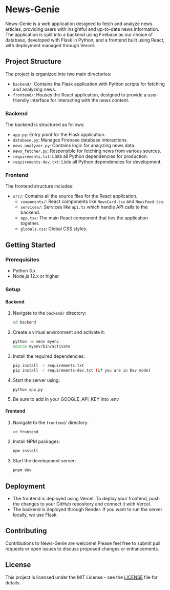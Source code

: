 # News-Genie

News-Genie is a web application designed to fetch and analyze news articles, providing users with insightful and up-to-date news information. The application is split into a backend using Firebase as our choice of database, developed with Flask in Python, and a frontend built using React, with deployment managed through Vercel.

## Project Structure

The project is organized into two main directories:

- `backend/`: Contains the Flask application with Python scripts for fetching and analyzing news.
- `frontend/`: Houses the React application, designed to provide a user-friendly interface for interacting with the news content.

### Backend

The backend is structured as follows:

- `app.py`: Entry point for the Flask application.
- `database.py`: Manages Firebase database interactions.
- `news_analyzer.py`: Contains logic for analyzing news data.
- `news_fetcher.py`: Responsible for fetching news from various sources.
- `requirements.txt`: Lists all Python dependencies for production.
- `requirements-dev.txt`: Lists all Python dependencies for development.

### Frontend

The frontend structure includes:

- `src/`: Contains all the source files for the React application.
  - `components/`: React components like `NewsCard.tsx` and `NewsFeed.tsx`.
  - `services/`: Services like `api.ts` which handle API calls to the backend.
  - `app.tsx`: The main React component that ties the application together.
  - `globals.css`: Global CSS styles.

## Getting Started

### Prerequisites

- Python 3.x
- Node.js 12.x or higher

### Setup

#### Backend

1. Navigate to the `backend/` directory:
   ```bash
   cd backend
   ```
2. Create a virtual environment and activate it:
   ```bash
   python -m venv myenv
   source myenv/bin/activate
   ```
3. Install the required dependencies:
   ```bash
   pip install -r requirements.txt
   pip install -r requirements-dev.txt (if you are in Dev mode)
   ```
4. Start the server using:
   ```bash
   python app.py
   ```

5. Be sure to add in your GOOGLE_API_KEY into .env

#### Frontend

1. Navigate to the `frontend/` directory:
   ```bash
   cd frontend
   ```
2. Install NPM packages:
   ```bash
   npm install
   ```
3. Start the development server:
   ```bash
   pnpm dev
   ```

## Deployment

- The frontend is deployed using Vercel. To deploy your frontend, push the changes to your GitHub repository and connect it with Vercel.
- The backend is deployed through Render. If you want to run the server locally, we use Flask.

## Contributing

Contributions to News-Genie are welcome! Please feel free to submit pull requests or open issues to discuss proposed changes or enhancements.

## License

This project is licensed under the MIT License - see the [LICENSE](LICENSE) file for details.
